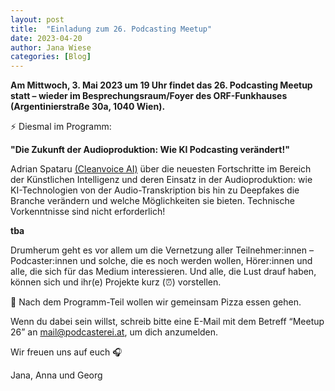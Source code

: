 ```yaml
---
layout: post
title:  "Einladung zum 26. Podcasting Meetup"
date: 2023-04-20
author: Jana Wiese
categories: [Blog]
---
```


**Am Mittwoch, 3. Mai 2023 um 19 Uhr findet das 26. Podcasting Meetup statt – wieder im Besprechungsraum/Foyer des ORF-Funkhauses (Argentinierstraße 30a, 1040 Wien).**

⚡ Diesmal im Programm:

**"Die Zukunft der Audioproduktion: Wie KI Podcasting verändert!"**

Adrian Spataru [(Cleanvoice AI)](https://cleanvoice.ai/) über die neuesten Fortschritte im Bereich der Künstlichen Intelligenz und deren Einsatz in der Audioproduktion: wie KI-Technologien von der Audio-Transkription bis hin zu Deepfakes die Branche verändern und welche Möglichkeiten sie bieten. Technische Vorkenntnisse sind nicht erforderlich!

**tba**

Drumherum geht es vor allem um die Vernetzung aller Teilnehmer:innen – Podcaster:innen und solche, die es noch werden wollen, Hörer:innen und alle, die sich für das Medium interessieren. Und alle, die Lust drauf haben, können sich und ihr(e) Projekte kurz (⏰) vorstellen.

🍕 Nach dem Programm-Teil wollen wir gemeinsam Pizza essen gehen.

Wenn du dabei sein willst, schreib bitte eine E-Mail mit dem Betreff “Meetup 26” an mail@podcasterei.at, um dich anzumelden.

Wir freuen uns auf euch 🎧

Jana, Anna und Georg
